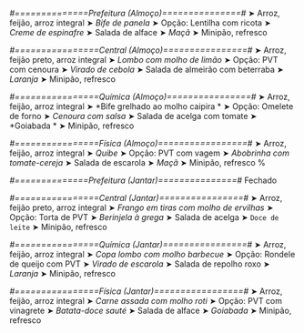 
*#==============Prefeitura (Almoço)===============#*
➤ Arroz, feijão, arroz integral
➤ *Bife de panela*
➤ Opção: Lentilha com ricota
➤ *Creme de espinafre*
➤ Salada de alface
➤ *Maçã*
➤ Minipão, refresco

*#================Central (Almoço)================#*
➤ Arroz, feijão preto, arroz integral
➤ *Lombo com molho de limão*
➤ Opção: PVT com cenoura
➤ *Virado de cebola*
➤ Salada de almeirão com beterraba
➤ *Laranja*
➤ Minipão, refresco

*#================Química (Almoço)================#*
➤ Arroz, feijão, arroz integral
➤ *Bife grelhado ao molho caipira *
➤ Opção: Omelete de forno
➤ *Cenoura com salsa*
➤ Salada de acelga com tomate
➤ *Goiabada *
➤ Minipão, refresco

*#================Física (Almoço)=================#*
➤ Arroz, feijão, arroz integral
➤ *Quibe*
➤ Opção: PVT com vagem
➤ *Abobrinha com tomate-cereja*
➤ Salada de escarola
➤ *Maçã*
➤ Minipão, refresco
%

*#==============Prefeitura (Jantar)===============#*
Fechado

*#================Central (Jantar)================#*
➤ Arroz, feijão preto, arroz integral
➤ *Frango em tiras com molho de ervilhas*
➤ Opção: Torta de PVT
➤ *Berinjela à grega*
➤ Salada de acelga
➤ `Doce de leite`
➤ Minipão, refresco

*#================Química (Jantar)================#*
➤ Arroz, feijão, arroz integral
➤ *Copa lombo com molho barbecue*
➤ Opção: Rondele de queijo com PVT 
➤ *Virado de escarola*
➤ Salada de repolho roxo
➤ *Laranja*
➤ Minipão, refresco

*#================Física (Jantar)=================#*
➤ Arroz, feijão, arroz integral
➤ *Carne assada com molho roti*
➤ Opção: PVT com vinagrete
➤ *Batata-doce sauté*
➤ Salada de alface
➤ *Goiabada*
➤ Minipão, refresco
